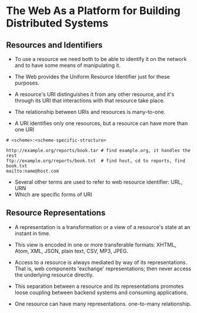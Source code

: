 # The Web As a Platform for Building Distributed Systems

## Resources and Identifiers

- To use a resource we need both to be able to identify it on the network and to
  have some means of manipulating it.

- The Web provides the Uniform Resource Identifier just for these purposes.

- A resource's URI distinguishes it from any other resource, and it's through
  its URI that interactions with that resource take place.

- The relationship between URIs and resources is many-to-one.

- A URI identifies only one resources, but a resource can have more than one URI


```shell
# <scheme>:<scheme-specific-structure>

http://example.org/reports/book.tar # find example.org, it handles the rest
ftp://example.org/reports/book.txt  # find host, cd to reports, find book.txt
mailto:name@host.com
```

- Several other terms are used to refer to web resource identifier: URL, URN
- Which are specific forms of URI

## Resource Representations

- A representation is a transformation or a view of a resource's state at an
  instant in time.

- This view is encoded in one or more transferable formats: XHTML, Atom, XML,
  JSON, plain text, CSV, MP3, JPEG.

- Access to a resource is always mediated by way of its representations. That
  is, web components 'exchange' representations; then never access the
  underlying resource directly.

- This separation between a resource and its representations promotes loose
  coupling between backend systems and consuming applications.
- One resource can have many representations. one-to-many relationship.
